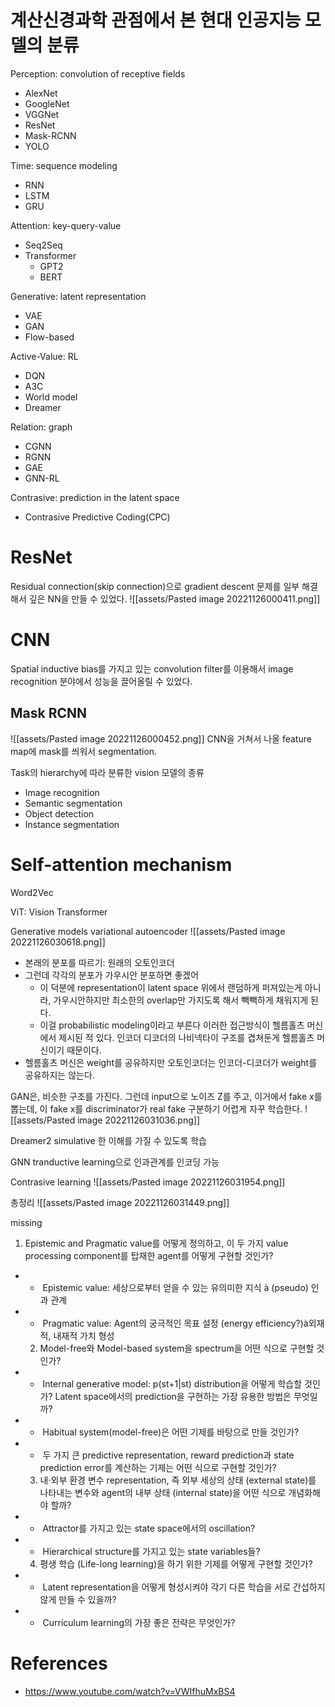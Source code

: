 # 계산신경과학 관점에서 본 현대 인공지능 모델의 분류

Perception: convolution of receptive fields
- AlexNet
- GoogleNet
- VGGNet
- ResNet
- Mask-RCNN
- YOLO

Time: sequence modeling
- RNN
- LSTM
- GRU

Attention: key-query-value
- Seq2Seq
- Transformer
	- GPT2
	- BERT

Generative: latent representation
- VAE
- GAN
- Flow-based

Active-Value: RL
- DQN
- A3C
- World model
- Dreamer

Relation: graph
- CGNN
- RGNN
- GAE
- GNN-RL


Contrasive: prediction in the latent space
- Contrasive Predictive Coding(CPC)


# ResNet
Residual connection(skip connection)으로 gradient descent 문제를 일부 해결해서 깊은 NN을 만들 수 있었다.
![[assets/Pasted image 20221126000411.png]]

# CNN
Spatial inductive bias를 가지고 있는 convolution filter를 이용해서 image recognition 분야에서 성능을 끌어올릴 수 있었다.


## Mask RCNN
![[assets/Pasted image 20221126000452.png]]
CNN을 거쳐서 나올 feature map에 mask를 씌워서 segmentation.


Task의 hierarchy에 따라 분류한 vision 모델의 종류
- Image recognition
- Semantic segmentation
- Object detection
- Instance segmentation

# Self-attention mechanism

Word2Vec

ViT: Vision Transformer

Generative models
variational autoencoder
![[assets/Pasted image 20221126030618.png]]
- 본래의 분포를 따르기: 원래의 오토인코더
- 그런데 각각의 분포가 가우시안 분포하면 좋겠어
	- 이 덕분에 representation이 latent space 위에서 랜덤하게 퍼져있는게 아니라, 가우시안하지만 최소한의 overlap만 가지도록 해서 빽빽하게 채워지게 된다.
	- 이걸 probabilistic modeling이라고 부른다
이러한 접근방식이 헬름홀츠 머신에서 제시된 적 있다.
인코더 디코더의 나비넥타이 구조를 겹쳐둔게 헬름홀츠 머신이기 때문이다.
- 헬름홀츠 머신은 weight를 공유하지만 오토인코더는 인코더-디코더가 weight를 공유하지는 않는다.

GAN은, 비슷한 구조를 가진다.
그런데 input으로 노이즈 Z를 주고, 이거에서 fake x를 뽑는데, 이 fake x를 discriminator가 real fake 구분하기 어렵게 자꾸 학습한다. 
![[assets/Pasted image 20221126031036.png]]


Dreamer2
simulative 한 이해를 가질 수 있도록 학습


GNN
tranductive learning으로 인과관계를 인코딩 가능


Contrasive learning
![[assets/Pasted image 20221126031954.png]]


총정리
![[assets/Pasted image 20221126031449.png]]


missing
1) Epistemic and Pragmatic value를 어떻게 정의하고, 이 두 가지 value processing component를 탑재한 agent를 어떻게 구현할 것인가?
-   -  Epistemic value: 세상으로부터 얻을 수 있는 유의미한 지식 à (pseudo) 인과 관계
-   -  Pragmatic value: Agent의 궁극적인 목표 설정 (energy efficiency?)à외재적, 내재적 가치 형성

    2) Model-free와 Model-based system을 spectrum을 어떤 식으로 구현할 것인가?
-   -  Internal generative model: p(st+1|st) distribution을 어떻게 학습할 것인가? Latent space에서의 prediction을 구현하는 가장 유용한 방법은 무엇일까?
-   -  Habitual system(model-free)은 어떤 기제를 바탕으로 만들 것인가?
-   -  두 가지 큰 predictive representation, reward prediction과 state prediction error를 계산하는 기제는 어떤 식으로 구현할 것인가?
    
    3) 내·외부 환경 변수 representation, 즉 외부 세상의 상태 (external state)를 나타내는 변수와 agent의 내부 상태 (internal state)을 어떤 식으로 개념화해야 할까?
-   -  Attractor를 가지고 있는 state space에서의 oscillation?
-   -  Hierarchical structure를 가지고 있는 state variables들?
    
    4) 평생 학습 (Life-long learning)을 하기 위한 기제를 어떻게 구현할 것인가?
-   -  Latent representation을 어떻게 형성시켜야 각기 다른 학습을 서로 간섭하지 않게 만들 수 있을까?
-   -  Curriculum learning의 가장 좋은 전략은 무엇인가?


# References
- https://www.youtube.com/watch?v=VWIfhuMxBS4